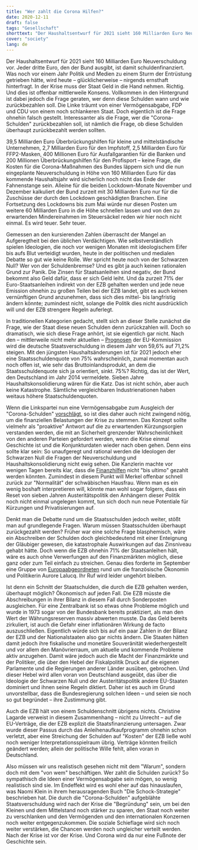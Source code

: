 ```yaml
---
title: "Wer zahlt die Corona Hilfen?"
date: 2020-12-11
draft: false
tags: "Gesellschaft"
shorttext: "Der Haushaltsentwurf für 2021 sieht 160 Milliarden Euro Neuverschuldung vor. Jeder dritte Euro, den der Bund ausgibt, ist damit schuldenfinanziert."
cover: "society"
lang: de
---
```


Der Haushaltsentwurf für 2021 sieht 160 Milliarden Euro Neuverschuldung vor. Jeder dritte Euro, den der Bund ausgibt, ist damit schuldenfinanziert. Was noch vor einem Jahr Politik und Medien zu einem Sturm der Entrüstung getrieben hätte, wird heute – glücklicherweise – nirgends ernsthaft hinterfragt. In der Krise muss der Staat Geld in die Hand nehmen. Richtig. Und dies ist offenbar mittlerweile Konsens. Vollkommen in den Hintergrund ist dabei jedoch die Frage geraten, wer denn diese Schulden wann und wie zurückbezahlen soll. Die Linke träumt von einer Vermögensabgabe, FDP und CDU von einem noch schlankeren Staat. Doch eigentlich ist die Frage ohnehin falsch gestellt. Interessanter als die Frage, wer die "Corona-Schulden" zurückbezahlen soll, ist nämlich die Frage, ob diese Schulden überhaupt zurückbezahlt werden sollten.

39,5 Milliarden Euro Überbrückungshilfen für kleine und mittelständische Unternehmen, 2,7 Milliarden Euro für den Impfstoff, 2,5 Milliarden Euro für FFP2-Masken, 400 Millionen Euro für Ausfallgarantien für die Banken und 200 Millionen Überbrückungshilfen für den Profisport – keine Frage, die Kosten für die Corona-Maßnahmen des Bundes läppern sich und die nun eingeplante Neuverschuldung in Höhe von 160 Milliarden Euro für das kommende Haushaltsjahr wird sicherlich noch nicht das Ende der Fahnenstange sein. Alleine für die beiden Lockdown-Monate November und Dezember kalkuliert der Bund zurzeit mit 30 Milliarden Euro nur für die Zuschüsse der durch den Lockdown geschädigten Branchen. Eine Fortsetzung des Lockdowns bis zum Mai würde nur diesen Posten um weitere 60 Milliarden Euro in die Höhe schnellen lassen und von den zu erwartenden Mindereinahmen im Steuersäckel reden wir hier noch nicht einmal. Es wird teuer. Sehr teuer.

Gemessen an den kursierenden Zahlen überrascht der Mangel an Aufgeregtheit bei den üblichen Verdächtigen. Wie selbstverständlich spielen Ideologien, die noch vor wenigen Monaten mit ideologischem Eifer bis aufs Blut verteidigt wurden, heute in der politischen und medialen Debatte so gut wie keine Rolle. Wer spricht heute noch von der Schwarzen Null? Wer von der Schuldenbremse? Und es gibt ja auch keinen rationalen Grund zur Panik. Die Zinsen für Staatsanleihen sind negativ, der Bund bekommt also Geld dafür, dass er sich Geld leiht. Und da zurzeit 71% der Euro-Staatsanleihen indirekt von der EZB gehalten werden und jede neue Emission ohnehin zu großen Teilen bei der EZB landet, gibt es auch keinen vernünftigen Grund anzunehmen, dass sich dies mittel- bis langfristig ändern könnte; zumindest nicht, solange die Politik dies nicht ausdrücklich will und der EZB strengere Regeln auferlegt.

In traditionellen Kategorien gedacht, stellt sich an dieser Stelle zunächst die Frage, wie der Staat diese neuen Schulden denn zurückzahlen will. Doch so dramatisch, wie sich diese Frage anhört, ist sie eigentlich gar nicht. Nach den – mittlerweile nicht mehr aktuellen – [Prognosen](https://de.statista.com/statistik/daten/studie/207261/umfrage/prognose-der-staatsverschuldung-von-ausgewaehlten-europaeischen-laendern/ "Prognose zur Staatsverschuldung in den Mitgliedstaaten von 2019 bis 2022") der EU-Kommission wird die deutsche Staatsverschuldung in diesem Jahr von 59,6% auf 71,2% steigen. Mit den jüngsten Haushaltsänderungen ist für 2021 jedoch eher eine Staatsschuldenquote von 75% wahrscheinlich, zumal momentan auch noch offen ist, wie sehr das Bruttoinlandsprodukt, an dem die Staatsschuldenquote sich ja orientiert, sinkt. 75%? Richtig, das ist der Wert, den Deutschland im Jahr 2014 vermeldete. Sieben Jahre Haushaltskonsolidierung wären für die Katz. Das ist nicht schön, aber auch keine Katastrophe. Sämtliche vergleichbaren Industrienationen haben weitaus höhere Staatschuldenquoten.

Wenn die Linkspartei nun eine Vermögensabgabe zum Ausgleich der "Corona-Schulden" [vorschlägt](https://www.linksfraktion.de/presse/pressemitteilungen/detail/diw-studie-im-auftrag-der-fraktion-die-linke-und-der-rosa-luxemburg-stiftung-vermoegensabgabe-fuer-d/ "DIW-Studie im Auftrag der Fraktion DIE LINKE und der Rosa-Luxemburg-Stiftung - Vermögensabgabe für das oberste Prozent"), so ist dies daher auch nicht zwingend nötig, um die finanziellen Belastungen der Krise zu stemmen. Das Konzept sollte vielmehr als "proaktive" Antwort auf die zu erwartenden Kürzungsorgien verstanden werden, die mit an Sicherheit grenzender Wahrscheinlichkeit von den anderen Parteien gefordert werden, wenn die Krise einmal Geschichte ist und die Konjunkturdaten wieder nach oben gehen. Denn eins sollte klar sein: So unaufgeregt und rational werden die Ideologen der Schwarzen Null die Fragen der Neuverschuldung und Haushaltskonsolidierung nicht ewig sehen. Die Kanzlerin machte vor wenigen Tagen bereits klar, dass die [Finanzhilfen](https://www.sueddeutsche.de/politik/coronavirus-merkel-hilfen-lockdown-1.5129201 "Finanzhilfen nicht bis ultimo") nicht "bis ultimo" gezahlt werden könnten. Zumindest in diesem Punkt will Merkel offenbar schnell zurück zur "Normalität" der schwäbischen Hausfrau. Wenn man es ein wenig boshaft interpretieren will, könnte man wohl sogar folgern, dass ein Reset von sieben Jahren Austeritätspolitik den Anhängern dieser Politik noch nicht einmal ungelegen kommt, tun sich doch nun neue Potentiale für Kürzungen und Privatisierungen auf.

Denkt man die Debatte rund um die Staatsschulden jedoch weiter, stößt man auf grundlegende Fragen. Warum müssen Staatsschulden überhaupt zurückgezahlt werden? Früher war eine solche Frage blasphemisch, wäre ein Abschreiben der Schulden doch gleichbedeutend mit einer Enteignung der Gläubiger gewesen, die katastrophale Auswirkungen auf das Zinsniveau gehabt hätte. Doch wenn die EZB ohnehin 71% der Staatsanleihen hält, wäre es auch ohne Verwerfungen auf den Finanzmärkten möglich, diese ganz oder zum Teil einfach zu streichen. Genau dies forderte im September eine Gruppe von [Europaabgeordneten](https://www.lejdd.fr/Economie/tribune-pourquoi-il-faut-annuler-la-dette-detenue-par-la-banque-centrale-europeenne-3991402 "Pourquoi il faut annuler la dette détenue par la Banque centrale européenne") rund um die französische Ökonomin und Politikerin Aurore Lalucq. Ihr Ruf wird leider ungehört bleiben.

Ist denn ein Schnitt der Staatschulden, die durch die EZB gehalten werden, überhaupt möglich? Ökonomisch auf jeden Fall. Die EZB müsste die Abschreibungen in ihrer Bilanz in diesem Fall durch Sonderposten ausgleichen. Für eine Zentralbank ist so etwas ohne Probleme möglich und wurde in 1973 sogar von der Bundesbank bereits praktiziert, als man den Wert der Währungsreserven massiv abwerten musste. Da das Geld bereits zirkuliert, ist auch die Gefahr einer inflationären Wirkung de facto auszuschließen. Eigentlich würde sich bis auf ein paar Zahlen in der Bilanz der EZB und der Nationalstaaten also gar nichts ändern. Die Staaten hätten damit jedoch ihre fiskalische und monetäre Souveränität wiederhergestellt und vor allem den Manövrierraum, um aktuelle und kommende Probleme aktiv anzugehen. Damit wäre jedoch auch die Macht der Finanzmärkte und der Politiker, die über den Hebel der Fiskalpolitik Druck auf die eigenen Parlamente und die Regierungen anderer Länder ausüben, gebrochen. Und dieser Hebel wird allen voran von Deutschland ausgeübt, das über die Ideologie der Schwarzen Null und der Austeritätspolitik andere EU-Staaten dominiert und ihnen seine Regeln diktiert. Daher ist es auch im Grund unvorstellbar, dass die Bundesregierung solchen Ideen – und seien sie noch so gut begründet – ihre Zustimmung gibt.

Auch die EZB hält von einem Schuldenschnitt übrigens nichts. Christine Lagarde verweist in diesem Zusammenhang – nicht zu Unrecht – auf die EU-Verträge, die der EZB explizit die Staatsfinanzierung untersagen. Zwar wurde dieser Passus durch das Anleihenaufkaufprogramm ohnehin schon verletzt, aber eine Streichung der Schulden auf "Kosten" der EZB ließe wohl noch weniger Interpretationsspielraum übrig. Verträge könnten freilich geändert werden; allein der politische Wille fehlt, allen voran in Deutschland.

Also müssen wir uns realistisch gesehen nicht mit dem "Warum", sondern doch mit dem "von wem" beschäftigen. Wer zahlt die Schulden zurück? So sympathisch die Ideen einer Vermögensabgabe sein mögen, so wenig realistisch sind sie. Im Endeffekt wird es wohl eher auf das hinauslaufen, was Naomi Klein in ihrem herausragenden Buch "Die Schock-Strategie" beschrieben hat. Die durch die "Corona-Schulden" aufgeblähte Staatsverschuldung wird nach der Krise die "Begründung" sein, um bei den Kleinen und dem Mittelstand noch stärker zu sparen, den Staat noch weiter zu verschlanken und den Vermögenden und den internationalen Konzernen noch weiter entgegenzukommen. Die soziale Schieflage wird sich noch weiter verstärken, die Chancen werden noch ungleicher verteilt werden. Nach der Krise ist vor der Krise. Und Corona wird da nur eine Fußnote der Geschichte sein.

